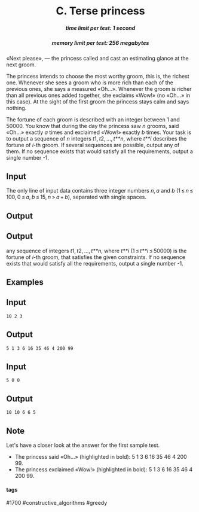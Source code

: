 <h1 style='text-align: center;'> C. Terse princess</h1>

<h5 style='text-align: center;'>time limit per test: 1 second</h5>
<h5 style='text-align: center;'>memory limit per test: 256 megabytes</h5>

«Next please», — the princess called and cast an estimating glance at the next groom.

The princess intends to choose the most worthy groom, this is, the richest one. Whenever she sees a groom who is more rich than each of the previous ones, she says a measured «Oh...». Whenever the groom is richer than all previous ones added together, she exclaims «Wow!» (no «Oh...» in this case). At the sight of the first groom the princess stays calm and says nothing.

The fortune of each groom is described with an integer between 1 and 50000. You know that during the day the princess saw *n* grooms, said «Oh...» exactly *a* times and exclaimed «Wow!» exactly *b* times. Your task is to output a sequence of *n* integers *t*1, *t*2, ..., *t**n*, where *t**i* describes the fortune of *i*-th groom. If several sequences are possible, output any of them. If no sequence exists that would satisfy all the requirements, output a single number -1.

## Input

The only line of input data contains three integer numbers *n*, *a* and *b* (1 ≤ *n* ≤ 100, 0 ≤ *a*, *b* ≤ 15, *n* > *a* + *b*), separated with single spaces.

## Output

## Output

 any sequence of integers *t*1, *t*2, ..., *t**n*, where *t**i* (1 ≤ *t**i* ≤ 50000) is the fortune of *i*-th groom, that satisfies the given constraints. If no sequence exists that would satisfy all the requirements, output a single number -1.

## Examples

## Input


```
10 2 3  

```
## Output


```
5 1 3 6 16 35 46 4 200 99
```
## Input


```
5 0 0  

```
## Output


```
10 10 6 6 5
```
## Note

Let's have a closer look at the answer for the first sample test. 

* The princess said «Oh...» (highlighted in bold): 5 1 3 6 16 35 46 4 200 99.
* The princess exclaimed «Wow!» (highlighted in bold): 5 1 3 6 16 35 46 4 200 99.


#### tags 

#1700 #constructive_algorithms #greedy 